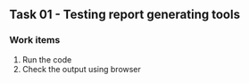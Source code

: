 ## Task 01 - Testing report generating tools

### Work items

1. Run the code
2. Check the output using browser